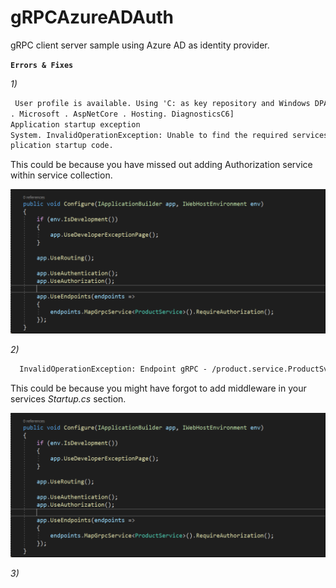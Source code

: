 # gRPCAzureADAuth
gRPC client server sample using Azure AD as identity provider.

**```Errors & Fixes```**

*1)*

```HTML
 User profile is available. Using 'C: as key repository and Windows DPAPI to encrypt keys at rest. 
. Microsoft . AspNetCore . Hosting. DiagnosticsC6] 
Application startup exception 
System. InvalidOperationException: Unable to find the required services. Please add all the required services by calling 'IServiceC011ection.AddAuthorization' inside the call to 
plication startup code. 
```

This could be because you have missed out adding Authorization service within service collection. 

![Configure Service](./Images/gRPC-Auth-1.png)

*2)* 

```HTML
  InvalidOperationException: Endpoint gRPC - /product.service.ProductSvc/GetA11Products contains authorization metadata, but a middleware was not found that supports authorization   
```

This could be because you might have forgot to add middleware in your services *Startup.cs* section. 

![Configure](./Images/gRPC-Auth-1.png)

*3)*

